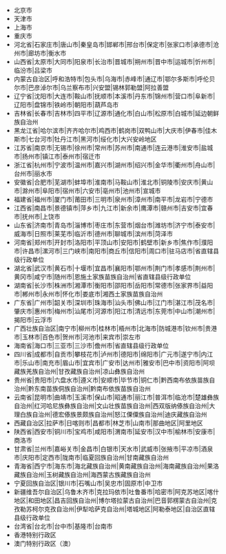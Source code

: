 * 北京市
* 天津市
* 上海市
* 重庆市
* 河北省|石家庄市|唐山市|秦皇岛市|邯郸市|邢台市|保定市|张家口市|承德市|沧州市|廊坊市|衡水市
* 山西省|太原市|大同市|阳泉市|长治市|晋城市|朔州市|晋中市|运城市|忻州市|临汾市|吕梁市
* 内蒙古自治区|呼和浩特市|包头市|乌海市|赤峰市|通辽市|鄂尔多斯市|呼伦贝尔市|巴彦淖尔市|乌兰察布市|兴安盟|锡林郭勒盟|阿拉善盟
* 辽宁省|沈阳市|大连市|鞍山市|抚顺市|本溪市|丹东市|锦州市|营口市|阜新市|辽阳市|盘锦市|铁岭市|朝阳市|葫芦岛市
* 吉林省|长春市|吉林市|四平市|辽源市|通化市|白山市|松原市|白城市|延边朝鲜族自治州
* 黑龙江省|哈尔滨市|齐齐哈尔市|鸡西市|鹤岗市|双鸭山市|大庆市|伊春市|佳木斯市|七台河市|牡丹江市|黑河市|绥化市|大兴安岭地区
* 江苏省|南京市|无锡市|徐州市|常州市|苏州市|南通市|连云港市|淮安市|盐城市|扬州市|镇江市|泰州市|宿迁市
* 浙江省|杭州市|宁波市|温州市|嘉兴市|湖州市|绍兴市|金华市|衢州市|舟山市|台州市|丽水市
* 安徽省|合肥市|芜湖市|蚌埠市|淮南市|马鞍山市|淮北市|铜陵市|安庆市|黄山市|滁州市|阜阳市|宿州市|六安市|亳州市|池州市|宣城市
* 福建省|福州市|厦门市|莆田市|三明市|泉州市|漳州市|南平市|龙岩市|宁德市
* 江西省|南昌市|景德镇市|萍乡市|九江市|新余市|鹰潭市|赣州市|吉安市|宜春市|抚州市|上饶市
* 山东省|济南市|青岛市|淄博市|枣庄市|东营市|烟台市|潍坊市|济宁市|泰安市|威海市|日照市|莱芜市|临沂市|德州市|聊城市|滨州市|菏泽市
* 河南省|郑州市|开封市|洛阳市|平顶山市|安阳市|鹤壁市|新乡市|焦作市|濮阳市|许昌市|漯河市|三门峡市|南阳市|商丘市|信阳市|周口市|驻马店市|省直辖县级行政单位
* 湖北省|武汉市|黄石市|十堰市|宜昌市|襄阳市|鄂州市|荆门市|孝感市|荆州市|黄冈市|咸宁市|随州市|恩施土家族苗族自治州|省直辖县级行政单位
* 湖南省|长沙市|株洲市|湘潭市|衡阳市|邵阳市|岳阳市|常德市|张家界市|益阳市|郴州市|永州市|怀化市|娄底市|湘西土家族苗族自治州
* 广东省|广州市|韶关市|深圳市|珠海市|汕头市|佛山市|江门市|湛江市|茂名市|肇庆市|惠州市|梅州市|汕尾市|河源市|阳江市|清远市|东莞市|中山市|潮州市|揭阳市|云浮市
* 广西壮族自治区|南宁市|柳州市|桂林市|梧州市|北海市|防城港市|钦州市|贵港市|玉林市|百色市|贺州市|河池市|来宾市|崇左市
* 海南省|海口市|三亚市|三沙市|儋州市|省直辖县级行政单位
* 四川省|成都市|自贡市|攀枝花市|泸州市|德阳市|绵阳市|广元市|遂宁市|内江市|乐山市|南充市|眉山市|宜宾市|广安市|达州市|雅安市|巴中市|资阳市|阿坝藏族羌族自治州|甘孜藏族自治州|凉山彝族自治州
* 贵州省|贵阳市|六盘水市|遵义市|安顺市|毕节市|铜仁市|黔西南布依族苗族自治州|黔东南苗族侗族自治州|黔南布依族苗族自治州
* 云南省|昆明市|曲靖市|玉溪市|保山市|昭通市|丽江市|普洱市|临沧市|楚雄彝族自治州|红河哈尼族彝族自治州|文山壮族苗族自治州|西双版纳傣族自治州|大理白族自治州|德宏傣族景颇族自治州|怒江傈僳族自治州|迪庆藏族自治州
* 西藏自治区|拉萨市|日喀则市|昌都市|林芝市|山南市|那曲地区|阿里地区
* 陕西省|西安市|铜川市|宝鸡市|咸阳市|渭南市|延安市|汉中市|榆林市|安康市|商洛市
* 甘肃省|兰州市|嘉峪关市|金昌市|白银市|天水市|武威市|张掖市|平凉市|酒泉市|庆阳市|定西市|陇南市|临夏回族自治州|甘南藏族自治州
* 青海省|西宁市|海东市|海北藏族自治州|黄南藏族自治州|海南藏族自治州|果洛藏族自治州|玉树藏族自治州|海西蒙古族藏族自治州
* 宁夏回族自治区|银川市|石嘴山市|吴忠市|固原市|中卫市
* 新疆维吾尔自治区|乌鲁木齐市|克拉玛依市|吐鲁番市|哈密市|阿克苏地区|喀什地区|和田地区|昌吉回族自治州|博尔塔拉蒙古自治州|巴音郭楞蒙古自治州|克孜勒苏柯尔克孜自治州|伊犁哈萨克自治州|塔城地区|阿勒泰地区|自治区直辖县级行政单位
* 台湾省|台北市|台中市|基隆市|台南市
* 香港特别行政区
* 澳门特别行政区（澳）
